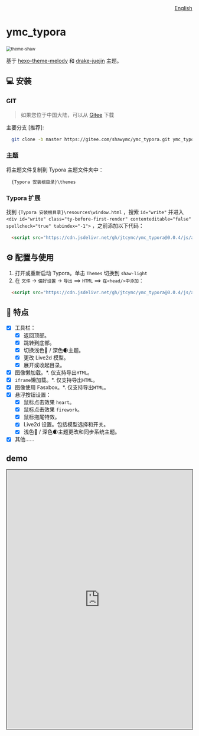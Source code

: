 <div align="right"><a title="Chinese" href="./README.md">English</a></div>

# ymc_typora

<img src="https://cdn.jsdelivr.net/gh/jtcymc/ymc_typora@0.0.4/docs/imgs/theme-shaw.png" style="zoom:80%;" alt="theme-shaw" />


基于 [hexo-theme-melody](*https://github.com/Molunerfinn/hexo-theme-melody*) 和 [drake-juejin](https://github.com/liangjingkanji/DrakeTyporaTheme) 主题。


## 💻 安装


### GIT


> 如果您位于中国大陆，可以从 [Gitee](*https://gitee.com/shawymc/ymc_typora.git*) 下载


主要分支 [推荐]:


```bash
  git clone -b master https://gitee.com/shawymc/ymc_typora.git ymc_typora
```


### 主题
将主题文件复制到 Typora 主题文件夹中：


```text
  {Typora 安装根目录}\themes
```


### Typora 扩展
找到 `{Typora 安装根目录}\resources\window.html` ，搜索 `id="write"` 并进入 `<div id="write" class="ty-before-first-render" contenteditable="false" spellcheck="true" tabindex="-1">` ，之前添加以下代码：
```html
  <script src="https://cdn.jsdelivr.net/gh/jtcymc/ymc_typora@0.0.4/js/autoload-shaw-page-component.min.js"></script>
```


## ⚙ 配置与使用
1. 打开或重新启动 Typora。单击 `Themes` 切换到 `shaw-light`
2. 在 `文件` -> `偏好设置` -> `导出` ==> `HTML` ==> `在<head/>中添加`：
```html
  <script src="https://cdn.jsdelivr.net/gh/jtcymc/ymc_typora@0.0.4/js/autoload-shaw-page-component.min.js"></script>
```



## 🎉 特点
- [x] 工具栏：
    - [x] 返回顶部。
    - [x] 跳转到底部。
    - [x] 切换浅色🔆 / 深色🌒主题。
    - [x] 更改 Live2d 模型。
    - [x] 展开或收起目录。
- [x] 图像懒加载。*. 仅支持导出`HTML`。
- [x] `iframe`懒加载。*. 仅支持导出`HTML`。
- [x] 图像使用 Fasxbox。*. 仅支持导出`HTML`。
- [x] 悬浮按钮设置：
    - [x] 鼠标点击效果 `heart`。
    - [x] 鼠标点击效果 `firework`。
    - [x] 鼠标拖尾特效。
    - [x] Live2d 设置。包括模型选择和开关。
    - [x] 浅色🔆 / 深色🌒主题更改和同步系统主题。
- [x] 其他......

## demo



 <iframe src="https://jtcymc.github.io/ymc_typora/" style="width:100%;height:700px;border: 1px solid"/>



## 📷 屏幕截图

<img src="https://cdn.jsdelivr.net/gh/jtcymc/ymc_typora@0.0.4/docs/imgs/shaw-light.png" style="zoom:80%;" alt="shaw-light" />





​			<img src="https://cdn.jsdelivr.net/gh/jtcymc/ymc_typora@0.0.4/docs/imgs/shaw-dark.png" style="zoom:80%;" alt="shaw-dark" />


​			<img src="images/README_CN/float-btn.png" style="zoom:100%;border: 1px solid" alt="float-btn" />

